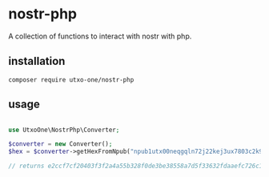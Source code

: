 # nostr-php

A collection of functions to interact with nostr with php.

## installation

```
composer require utxo-one/nostr-php
```

## usage

```php

use UtxoOne\NostrPhp\Converter;

$converter = new Converter();
$hex = $converter->getHexFromNpub("npub1utx00neqgqln72j22kej3ux7803c2k986henvvha4thuwfkper4s7r50e8");

// returns e2ccf7cf20403f3f2a4a55b328f0de3be38558a7d5f33632fdaaefc726c1c8eb
```
